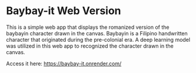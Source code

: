 # Baybay-it Web Version

This is a simple web app that displays the romanized version of the baybayin character drawn in the canvas.
Baybayin is a Filipino handwritten character that originated during the pre-colonial era.
A deep learning model was utilized in this web app to recognized the character drawn in the canvas.

Access it here:
https://baybay-it.onrender.com/

